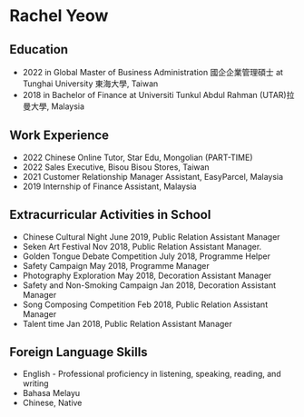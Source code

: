 
# **Rachel Yeow**

## **Education**
- 2022 in Global Master of Business Administration 國企企業管理碩士 at Tunghai University 東海大學, Taiwan
- 2018 in Bachelor of Finance at Universiti Tunkul Abdul Rahman (UTAR)拉曼大學, Malaysia

## **Work Experience**
- 2022 Chinese Online Tutor, Star Edu, Mongolian (PART-TIME)
- 2022 Sales Executive, Bisou Bisou Stores, Taiwan
- 2021 Customer Relationship Manager Assistant, EasyParcel, Malaysia 
- 2019 Internship of Finance Assistant, Malaysia

## **Extracurricular Activities in School**
- Chinese Cultural Night June 2019, Public Relation Assistant Manager
- Seken Art Festival Nov 2018, Public Relation Assistant Manager. 
- Golden Tongue Debate Competition July 2018, Programme Helper
- Safety Campaign May 2018, Programme Manager
-  Photography Exploration May 2018, Decoration Assistant Manager 
- Safety and Non-Smoking Campaign Jan 2018, Decoration Assistant Manager
- Song Composing Competition Feb 2018, Public Relation Assistant Manager
- Talent time Jan 2018, Public Relation Assistant Manager

## **Foreign Language Skills**
- English - Professional proficiency in listening, speaking, reading, and writing
- Bahasa Melayu 
- Chinese, Native